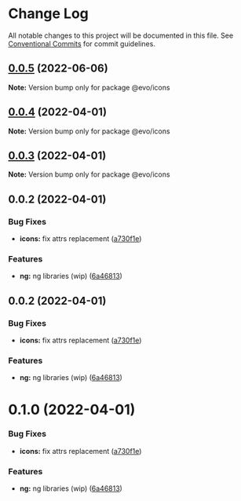 # Change Log

All notable changes to this project will be documented in this file.
See [Conventional Commits](https://conventionalcommits.org) for commit guidelines.

## [0.0.5](https://github.com/evotor/evo-frontend/compare/@evo/icons@0.0.4...@evo/icons@0.0.5) (2022-06-06)

**Note:** Version bump only for package @evo/icons





## [0.0.4](https://github.com/evotor/evo-frontend/compare/@evo/icons@0.0.3...@evo/icons@0.0.4) (2022-04-01)

**Note:** Version bump only for package @evo/icons





## [0.0.3](https://github.com/evotor/evo-frontend/compare/@evo/icons@0.0.2...@evo/icons@0.0.3) (2022-04-01)

**Note:** Version bump only for package @evo/icons





## 0.0.2 (2022-04-01)


### Bug Fixes

* **icons:** fix attrs replacement ([a730f1e](https://github.com/evotor/evo-frontend/commit/a730f1e4d4e7d74c20f12831c21609d424d1b895))


### Features

* **ng:** ng libraries (wip) ([6a46813](https://github.com/evotor/evo-frontend/commit/6a4681319e929ff48bab235d24dda70d7a333dca))





## 0.0.2 (2022-04-01)


### Bug Fixes

* **icons:** fix attrs replacement ([a730f1e](https://github.com/evotor/evo-frontend/commit/a730f1e4d4e7d74c20f12831c21609d424d1b895))


### Features

* **ng:** ng libraries (wip) ([6a46813](https://github.com/evotor/evo-frontend/commit/6a4681319e929ff48bab235d24dda70d7a333dca))





# 0.1.0 (2022-04-01)


### Bug Fixes

* **icons:** fix attrs replacement ([a730f1e](https://github.com/evotor/evo-frontend/commit/a730f1e4d4e7d74c20f12831c21609d424d1b895))


### Features

* **ng:** ng libraries (wip) ([6a46813](https://github.com/evotor/evo-frontend/commit/6a4681319e929ff48bab235d24dda70d7a333dca))
